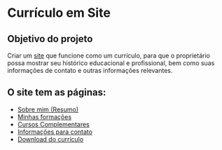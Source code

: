 <h1>Currículo em Site</h1>

<h2>Objetivo do projeto</h2>
Criar um <a href="https://blaxprism.github.io">site</a> que funcione como um currículo, para que o proprietário possa mostrar seu histórico educacional e profissional, bem como suas informações de contato e outras informações relevantes.

<h2>O site tem as páginas:</h2>

* [Sobre mim (Resumo)](https://blaxprism.github.io)
* [Minhas formações](https://blaxprism.github.io/#formado)
* [Cursos Complementares](https://blaxprism.github.io/#cursos)
* [Informações para contato](https://blaxprism.github.io/#contato)
* [Download do currículo](https://blaxprism.github.io/#curriculo)

<!--Adicionar um resumo sobre cada seção do site e colocar links no indice para cada resumo-->


